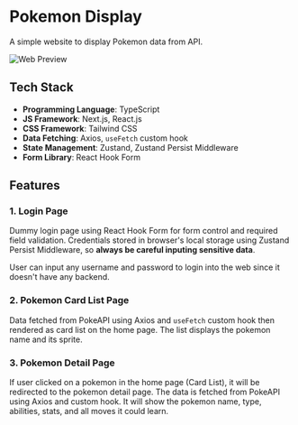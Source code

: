# Pokemon Display

A simple website to display Pokemon data from API.

![Web Preview](https://github.com/user-attachments/assets/4f8f97d0-6bc3-411e-836e-ddec0154202b)

## Tech Stack

- **Programming Language**: TypeScript
- **JS Framework**: Next.js, React.js
- **CSS Framework**: Tailwind CSS
- **Data Fetching**: Axios, `useFetch` custom hook
- **State Management**: Zustand, Zustand Persist Middleware
- **Form Library**: React Hook Form

## Features

### 1. Login Page

Dummy login page using React Hook Form for form control and required field validation. Credentials stored in browser's local storage using Zustand Persist Middleware, so **always be careful inputing sensitive data**.

User can input any username and password to login into the web since it doesn't have any backend.

### 2. Pokemon Card List Page

Data fetched from PokeAPI using Axios and `useFetch` custom hook then rendered as card list on the home page. The list displays the pokemon name and its sprite.

### 3. Pokemon Detail Page

If user clicked on a pokemon in the home page (Card List), it will be redirected to the pokemon detail page. The data is fetched from PokeAPI using Axios and custom hook. It will show the pokemon name, type, abilities, stats, and all moves it could learn.
